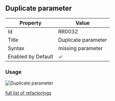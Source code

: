## Duplicate parameter

| Property           | Value               |
| ------------------ | ------------------- |
| Id                 | RR0032              |
| Title              | Duplicate parameter |
| Syntax             | missing parameter   |
| Enabled by Default | &#x2713;            |

### Usage

![Duplicate parameter](../../images/refactorings/DuplicateParameter.png)

[full list of refactorings](Refactorings.md)